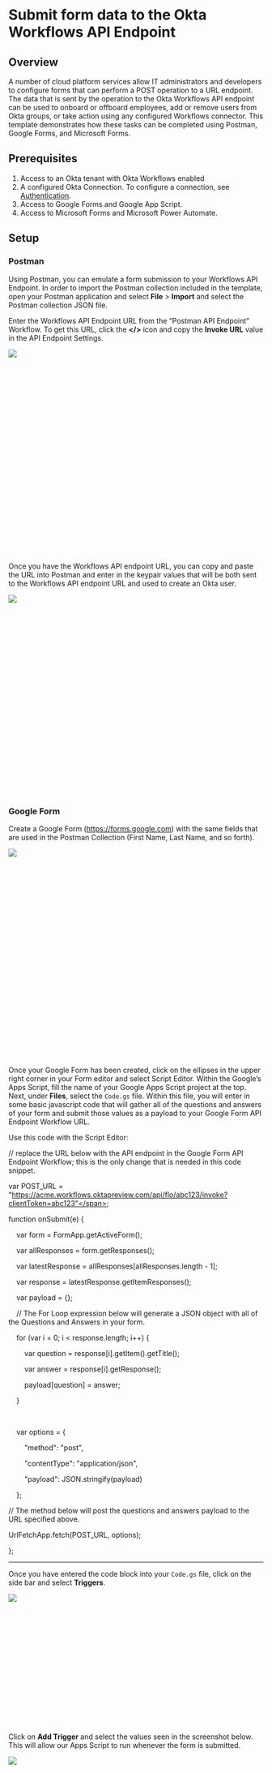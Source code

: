 # <span class="c23">Submit form data to the Okta Workflows API Endpoint</span>

<span class="c0"></span>

## <span class="c15">Overview</span>

<span class="c0">A number of cloud platform services allow IT administrators and developers to configure forms that can perform a POST operation to a URL endpoint. The data that is sent by the operation to the Okta Workflows API endpoint can be used to onboard or offboard employees, add or remove users from Okta groups, or take action using any configured Workflows connector. This template demonstrates how these tasks can be completed using Postman, Google Forms, and Microsoft Forms.</span>

## <span class="c15">Prerequisites</span>

1.  <span class="c0">Access to an Okta tenant with Okta Workflows
    enabled</span>
2.  A configured Okta Connection. To configure a connection, see [Authentication](https://help.okta.com/wf/en-us/Content/Topics/Workflows/connector-reference/okta/overviews/authorization.htm).
3.  <span class="c0">Access to Google Forms and Google App
    Script.</span>
4.  Access to Microsoft Forms and Microsoft Power Automate.

## <span class="c15">Setup</span>

### <span class="c5 c10">Postman</span>

<span class="c0">Using Postman, you can emulate a form submission to your
Workflows API Endpoint. In order to import the Postman collection
included in the template, open your Postman application and select
**File** > **Import** and select the Postman collection JSON file.</span>

<span class="c0"></span>

<span class="c0">Enter the Workflows API Endpoint URL from the “Postman
API Endpoint” Workflow. To get this URL, click the
**&lt;/&gt;** icon and copy the **Invoke URL** value in the API Endpoint
Settings.</span>

<span
style="overflow: hidden; display: inline-block; margin: 0.00px 0.00px; border: 0.00px solid #000000; transform: rotate(0.00rad) translateZ(0px); -webkit-transform: rotate(0.00rad) translateZ(0px); width: 186.92px; height: 405.00px;">![](images/image4.png)</span>

<span class="c0"></span>

<span class="c0">Once you have the Workflows API endpoint URL, you can
copy and paste the URL into Postman and enter in the keypair values
that will be both sent to the Workflows API endpoint URL and used to create
an Okta user.</span>

<span
style="overflow: hidden; display: inline-block; margin: 0.00px 0.00px; border: 0.00px solid #000000; transform: rotate(0.00rad) translateZ(0px); -webkit-transform: rotate(0.00rad) translateZ(0px); width: 624.00px; height: 394.67px;">![](images/image5.png)</span>

<span class="c0"></span>

### <span class="c10 c5">Google Form</span>

Create a Google Form (<span
class="c13"><a href="https://www.google.com/url?q=https://forms.google.com&amp;sa=D&amp;source=editors&amp;ust=1634840532128000&amp;usg=AOvVaw03C2t-5M-6Iza6eYJ3ASOg" class="c18">https://forms.google.com</a></span><span
class="c0">) with the same fields that are used in the Postman
Collection (First Name, Last Name, and so forth).</span>

<span class="c0"></span>

<span
style="overflow: hidden; display: inline-block; margin: 0.00px 0.00px; border: 0.00px solid #000000; transform: rotate(0.00rad) translateZ(0px); -webkit-transform: rotate(0.00rad) translateZ(0px); width: 139.44px; height: 414.00px;">![](images/image8.png)</span>

<span class="c0"></span>

<span class="c0">Once your Google Form has been created, click on the
ellipses in the upper right corner in your Form editor and select Script
Editor. Within the Google’s Apps Script, fill the name of your Google
Apps Script project at the top. Next, under **Files**, select the `Code.gs`
file. Within this file, you will enter in some basic javascript code that
will gather all of the questions and answers of your form and submit
those values as a payload to your Google Form API Endpoint Workflow
URL.</span>

<span class="c0"></span>

Use this code with the Script Editor:  

<span class="c4">// replace the URL below with the API endpoint in the
Google Form API Endpoint Workflow; this is the only change that is
needed in this code snippet.</span>

<span class="c7">var</span><span class="c2"> </span><span
class="c12">POST\_URL</span><span class="c2"> = </span><span
class="c11">"https://acme.workflows.oktapreview.com/api/flo/abc123/invoke?clientToken=abc123"</span><span
class="c2">;</span>

<span class="c2 c5"></span>

<span class="c7">function</span><span class="c2"> </span><span
class="c3">onSubmit</span><span class="c2">(</span><span
class="c3">e</span><span class="c2 c5">) {</span>

<span class="c2">    </span><span class="c7">var</span><span
class="c2"> </span><span class="c3">form</span><span class="c2"> =
</span><span class="c12">FormApp</span><span class="c2">.</span><span
class="c3">getActiveForm</span><span class="c2 c5">();</span>

<span class="c2">    </span><span class="c7">var</span><span
class="c2"> </span><span class="c3">allResponses</span><span
class="c2"> = </span><span class="c3">form</span><span
class="c2">.</span><span class="c3">getResponses</span><span
class="c2 c5">();</span>

<span class="c2">    </span><span class="c7">var</span><span
class="c2"> </span><span class="c3">latestResponse</span><span
class="c2"> = </span><span class="c3">allResponses</span><span
class="c2">\[</span><span class="c3">allResponses</span><span
class="c2">.</span><span class="c3">length</span><span class="c2"> -
</span><span class="c20">1</span><span class="c2 c5">\];</span>

<span class="c2">    </span><span class="c7">var</span><span
class="c2"> </span><span class="c3">response</span><span class="c2"> =
</span><span class="c3">latestResponse</span><span
class="c2">.</span><span class="c3">getItemResponses</span><span
class="c2 c5">();</span>

<span class="c2">    </span><span class="c7">var</span><span
class="c2"> </span><span class="c3">payload</span><span class="c2 c5"> =
{};</span>

<span class="c2">    </span><span class="c4">// The For Loop expression
below will generate a JSON object with all of the Questions and Answers
in your form.</span>

<span class="c2">    </span><span class="c7">for</span><span
class="c2"> (</span><span class="c7">var</span><span
class="c2"> </span><span class="c3">i</span><span class="c2"> =
</span><span class="c20">0</span><span class="c2">; </span><span
class="c3">i</span><span class="c2"> &lt; </span><span
class="c3">response</span><span class="c2">.</span><span
class="c3">length</span><span class="c2">; </span><span
class="c3">i</span><span class="c2 c5">++) {</span>

<span class="c2">        </span><span class="c7">var</span><span
class="c2"> </span><span class="c3">question</span><span class="c2"> =
</span><span class="c3">response</span><span class="c2">\[</span><span
class="c3">i</span><span class="c2">\].</span><span
class="c3">getItem</span><span class="c2">().</span><span
class="c3">getTitle</span><span class="c2 c5">();</span>

<span class="c2">        </span><span class="c7">var</span><span
class="c2"> </span><span class="c3">answer</span><span class="c2"> =
</span><span class="c3">response</span><span class="c2">\[</span><span
class="c3">i</span><span class="c2">\].</span><span
class="c3">getResponse</span><span class="c2 c5">();</span>

<span class="c2">        </span><span class="c3">payload</span><span
class="c2">\[</span><span class="c3">question</span><span class="c2">\]
= </span><span class="c3">answer</span><span class="c2 c5">;</span>

<span class="c2 c5">    }</span>

<span class="c2 c5">  </span>

<span class="c2">    </span><span class="c7">var</span><span
class="c2"> </span><span class="c3">options</span><span class="c2 c5"> =
{</span>

<span class="c2">        </span><span class="c11">"method"</span><span
class="c2">: </span><span class="c11">"post"</span><span
class="c2 c5">,</span>

<span class="c2">        </span><span
class="c11">"contentType"</span><span class="c2">: </span><span
class="c11">"application/json"</span><span class="c2 c5">,</span>

<span class="c2">        </span><span class="c11">"payload"</span><span
class="c2">: </span><span class="c12">JSON</span><span
class="c2">.</span><span class="c3">stringify</span><span
class="c2">(</span><span class="c3">payload</span><span
class="c2 c5">)</span>

<span class="c2 c5">    };</span>

<span class="c2 c5"></span>

<span class="c4">// The method below will post the questions and answers
payload to the URL specified above.</span>

<span class="c12">UrlFetchApp</span><span class="c2">.</span><span
class="c3">fetch</span><span class="c2">(</span><span
class="c12">POST\_URL</span><span class="c2">, </span><span
class="c3">options</span><span class="c2 c5">);</span>

<span class="c2 c5">};</span>

<span class="c2 c5"></span>

------------------------------------------------------------------------

<span class="c2 c5"></span>

<span class="c1">Once you have entered the code block into your `Code.gs`
file, click on the side bar and select **Triggers**.</span>

<span
style="overflow: hidden; display: inline-block; margin: 0.00px 0.00px; border: 0.00px solid #000000; transform: rotate(0.00rad) translateZ(0px); -webkit-transform: rotate(0.00rad) translateZ(0px); width: 206.14px; height: 258.75px;">![](images/image1.png)</span>

<span class="c1">Click on **Add Trigger** and select the values seen in the
screenshot below. This will allow our Apps Script to run whenever the form is submitted.</span>

<span
style="overflow: hidden; display: inline-block; margin: 0.00px 0.00px; border: 0.00px solid #000000; transform: rotate(0.00rad) translateZ(0px); -webkit-transform: rotate(0.00rad) translateZ(0px); width: 501.82px; height: 480.00px;">![](images/image10.png)</span>

<span class="c0">That is all the configuration that you need to do
within App Scripts to send the Google Form payload to our Workflows API
endpoint.</span>

<span class="c0"></span>

<span class="c0">To ensure the App Script works when the Google Form is
submitted, fill out your form and navigate to the Google Form API
Endpoint Workflow. Ensure your Workflow is enabled before you submit the
Google Form. Once you submit the Google Form, you should see an entry
in your Flow History.</span>

<span class="c0"></span>

### <span class="c10 c5">Microsoft Forms</span>

Create a Microsoft Form (<span
class="c13"><a href="https://www.google.com/url?q=https://forms.office.com&amp;sa=D&amp;source=editors&amp;ust=1634840532133000&amp;usg=AOvVaw0QSChD0GZLuT4mONdxbt7t" class="c18">https://forms.office.com</a></span><span
class="c0">) with the same fields that are used in the Postman
Collection (First Name, Last Name, and so forth).</span>

<span class="c0"></span>

In order to send the contents of our Microsoft Form upon submission, we
are going to need to use Microsoft’s Power Automate application (<span
class="c13"><a href="https://www.google.com/url?q=https://us.flow.microsoft.com&amp;sa=D&amp;source=editors&amp;ust=1634840532133000&amp;usg=AOvVaw1ugHpq5VklvDOztqPqMGW_" class="c18">https://us.flow.microsoft.com</a></span><span
class="c0">).</span>

<span class="c0"></span>

<span class="c0">Within the Power Automate application, choose to create
a new Automated cloud flow and give your flow a name. Your flow’s
trigger will be when a new response is submitted.</span>

<span
style="overflow: hidden; display: inline-block; margin: 0.00px 0.00px; border: 0.00px solid #000000; transform: rotate(0.00rad) translateZ(0px); -webkit-transform: rotate(0.00rad) translateZ(0px); width: 266.00px; height: 41.00px;">![](images/image7.png)</span>

<span class="c0"></span>

1. <span class="c0">Choose the Microsoft Form you just
created.</span>

<span
style="overflow: hidden; display: inline-block; margin: 0.00px 0.00px; border: 0.00px solid #000000; transform: rotate(0.00rad) translateZ(0px); -webkit-transform: rotate(0.00rad) translateZ(0px); width: 608.00px; height: 110.00px;">![](images/image6.png)</span>

<span class="c0"></span>

2. <span class="c0">Select the Get response details
action. Select the Form Id that you chose in the previous step and
select Response Id as the Response Id.</span>

<span
style="overflow: hidden; display: inline-block; margin: 0.00px 0.00px; border: 0.00px solid #000000; transform: rotate(0.00rad) translateZ(0px); -webkit-transform: rotate(0.00rad) translateZ(0px); width: 596.00px; height: 142.00px;">![](images/image2.png)</span>

<span class="c0"></span>

3. <span class="c0">Select the Initialize variable
action. Name your variable and choose Object for Type. In the value
input field, we will be constructing our JSON object to send to our
Workflows API endpoint URL. You can define the key value as you see fit
but for the pair value, you will need to select from the Dynamic content
list.</span>

<span
style="overflow: hidden; display: inline-block; margin: 0.00px 0.00px; border: 0.00px solid #000000; transform: rotate(0.00rad) translateZ(0px); -webkit-transform: rotate(0.00rad) translateZ(0px); width: 601.13px; height: 458.00px;">![](images/image3.png)</span>

<span class="c0"></span>

4. <span class="c0">Select the HTTP action. Choose POST
as the method. In the URI input, enter the API endpoint from the Google
Form API Endpoint Workflow. In the **Body** input, select the variable you
created in the previous step which should be shown in the Dynamic
Content menu under the Variables list.</span>

<span
style="overflow: hidden; display: inline-block; margin: 0.00px 0.00px; border: 0.00px solid #000000; transform: rotate(0.00rad) translateZ(0px); -webkit-transform: rotate(0.00rad) translateZ(0px); width: 465.76px; height: 340.50px;">![](images/image9.png)</span>

<span class="c0"></span>

5. <span class="c0">Click **Save** and then click **Test** and
try out your form. If the Microsoft Form submission is successful, you
should see an entry in your Google Form API Endpoint Workflow’s Flow
History.</span>

## <span class="c15">Limitations & Known Issues</span>

-   <span class="c0">The screenshots in this readme file may
    change over time. If they do,
    recognize that there may be changes, but focus on the key terms and
    proceed as best you can. </span>
-   Keep in mind the Okta Workflows [System Limits](https://help.okta.com/wf/en-us/Content/Topics/Workflows/workflows-system-limits.htm).
-   <span class="c0">Error handling is not addressed in this template.
    </span>
